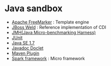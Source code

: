 # Java sandbox

- [Apache FreeMarker](freemarker) : Template engine
- [JBoss Weld](weld) : Reference implementation of CDI
- [JMH(Java Micro-benchmarking Harness)](jmh)
- [JUnit](junit)
- [Java SE 1.7](se-1.7)
- [Javadoc Doclet](doclet)
- [Maven Plugin](maven-plugin)
- [Spark framework](spark-framework) : Micro framework
